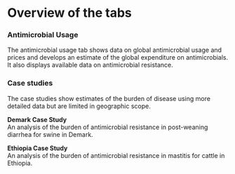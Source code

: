 # Overview of the tabs

<h3>Antimicrobial Usage</h3>
	<p>
	The antimicrobial usage tab shows data on global antimicrobial usage and prices and develops an estimate of the global expenditure on antimicrobials.  It also displays available data on antimicrobial resistance.
	</p>
<h3>Case studies</h3>
	<p>
	The case studies show estimates of the burden of disease using more detailed data but are limited in geographic scope.
	</p>
	<p><b>Demark Case Study</b>
	<br />
	An analysis of the burden of antimicrobial resistance in post-weaning diarrhea for swine in Demark.
	</p>
	<p><b>Ethiopia Case Study</b>
	<br />
	An analysis of the burden of antimicrobial resistance in mastitis for cattle in Ethiopia.
	</p>
